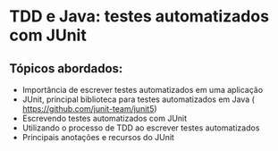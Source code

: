# TDD e Java: testes automatizados com JUnit

## Tópicos abordados:
- Importância de escrever testes automatizados em uma aplicação
- JUnit, principal biblioteca para testes automatizados em Java
  ( https://github.com/junit-team/junit5)
- Escrevendo testes automatizados com JUnit
- Utilizando o processo de TDD ao escrever testes automatizados
- Principais anotações e recursos do JUnit

